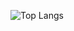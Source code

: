 <!--
<div>
  <a href="https://github.com/beatriznbt">

<picture>
  <source
    srcset="https://github-readme-stats.vercel.app/api/top-langs/?username=beatriznbt&show_icons=true&theme=dark"
    media="(prefers-color-scheme: dark)"
  />
  <source
    srcset="https://github-readme-stats.vercel.app/api/top-langs/?username=beatriznbt&show_icons=true"
    media="(prefers-color-scheme: light), (prefers-color-scheme: no-preference)"
  />
  <img src="https://github-readme-stats.vercel.app/api?username=beatriznbt&show_icons=true" />
</picture>

</div>
-->
<!-- ![Git Stats](https://github-readme-stats.vercel.app/api?username=beatriznbt&rank_icon=github&theme=react) -->
![Top Langs](https://github-readme-stats.vercel.app/api/top-langs/?username=beatriznbt&langs_count=8&count_private=false&layout=compact&theme=react&hide_border=true&bg_color=0D1117)

<!--
## Contacts:


<div style="display: flex"> 
  <a href="mailto:beatriznbt@gmail.com"><img src="https://img.shields.io/badge/-Gmail-%23333?style=for-the-badge&logo=gmail&logoColor=white" target="_blank"></a> 
  <a href="https://www.linkedin.com/in/beatriznbt/" target="_blank"><img src="https://img.shields.io/badge/-LinkedIn-%230077B5?style=for-the-badge&logo=linkedin&logoColor=white" target="_blank"></a>  

</div>
